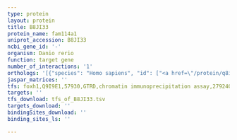 ```yaml
---
type: protein
layout: protein
title: B8JI33
protein_name: fam114a1
uniprot_accession: B8JI33
ncbi_gene_id: '-'
organism: Danio rerio
function: target gene
number_of_interactions: '1'
orthologs: '[{"species": "Homo sapiens", "id": ["<a href=\"/protein/q8iwe2\">Q8IWE2</a>"]}, {"species": "Mus musculus", "id": ["<a href=\"/protein/q9d281\">Q9D281</a>"]}, {"species": "Rattus norvegicus", "id": ["<a href=\"/protein/d4a777\">D4A777</a>", "D4A5F0"]}, {"species": "Drosophila melanogaster", "id": ["<a href=\"/protein/q9vf39\">Q9VF39</a>"]}]'
jaspar_matrices: ''
tfs: foxh1,Q9I9E1,57930,GTRD,chromatin immunoprecipitation assay,27924024%5Buid%5D,No
targets: ''
tfs_download: tfs_of_B8JI33.tsv
targets_download: ''
bindingSites_download: ''
binding_sites_ls: ''

---
```

